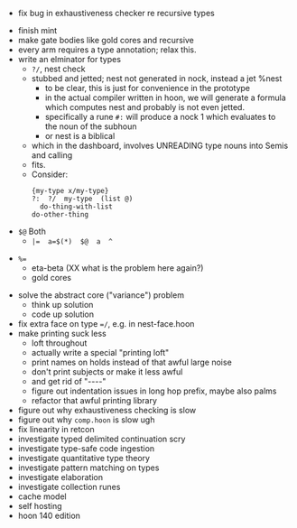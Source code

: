 * fix bug in exhaustiveness checker re recursive types
- finish mint
- make gate bodies like gold cores and recursive
- every arm requires a type annotation; relax this.
- write an elminator for types
  - `?/`, nest check
  - stubbed and jetted; nest not generated in nock, instead a jet %nest
    - to be clear, this is just for convenience in the prototype
    - in the actual compiler written in hoon, we will generate a formula which
      computes nest and probably is not even jetted.
    - specifically a rune `#:` will produce a nock 1 which evaluates to the noun
      of the subhoun
    - or nest is a biblical
  - which in the dashboard, involves UNREADING type nouns into Semis and calling
  - fits.
  - Consider:
    ```
    {my-type x/my-type}
    ?:  ?/  my-type  (list @)
      do-thing-with-list
    do-other-thing
    ```
- `$@` Both
  - `|=  a=$(*)  $@  a  ^`
* `%=`
  - eta-beta (XX what is the problem here again?)
  * gold cores
- solve the abstract core ("variance") problem
  * think up solution
  - code up solution
- fix extra face on type `=/`, e.g. in nest-face.hoon
- make printing suck less
  - loft throughout
  - actually write a special "printing loft"
  - print names on holds instead of that awful large noise
  - don't print subjects or make it less awful
  - and get rid of "----"
  - figure out indentation issues in long hop prefix, maybe also palms
  - refactor that awful printing library
- figure out why exhaustiveness checking is slow
- figure out why `comp.hoon` is slow ugh
- fix linearity in retcon
- investigate typed delimited continuation scry
- investigate type-safe code ingestion
- investigate quantitative type theory
- investigate pattern matching on types
- investigate elaboration
- investigate collection runes
- cache model
- self hosting
- hoon 140 edition
